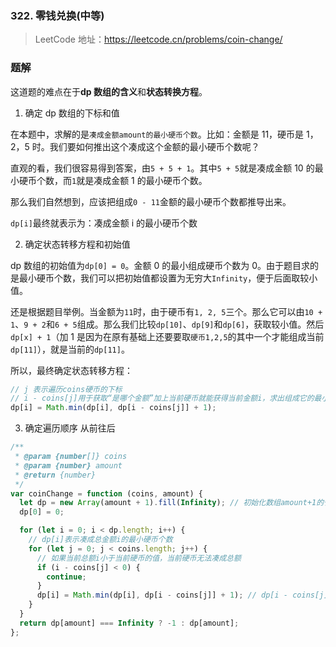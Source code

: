 ### 322. 零钱兑换(中等)

> LeetCode 地址：https://leetcode.cn/problems/coin-change/

### 题解

这道题的难点在于**dp 数组的含义**和**状态转换方程**。

1. 确定 dp 数组的下标和值

在本题中，求解的是`凑成金额amount的最小硬币个数`。比如：金额是 11，硬币是 1，2，5 时。我们要如何推出这个凑成这个金额的最小硬币个数呢？

直观的看，我们很容易得到答案，由`5 + 5 + 1`。其中`5 + 5`就是凑成金额 10 的最小硬币个数，而`1`就是凑成金额 1 的最小硬币个数。

那么我们自然想到，应该把组成`0 - 11`金额的最小硬币个数都推导出来。

`dp[i]`最终就表示为：凑成金额 i 的最小硬币个数

2. 确定状态转移方程和初始值

dp 数组的初始值为`dp[0] = 0`。金额 0 的最小组成硬币个数为 0。由于题目求的是最小硬币个数，我们可以把初始值都设置为无穷大`Infinity`，便于后面取较小值。

还是根据题目举例。当金额为`11`时，由于硬币有`1, 2, 5`三个。那么它可以由`10 + 1`、`9 + 2`和`6 + 5`组成。那么我们比较`dp[10]`、`dp[9]`和`dp[6]`，获取较小值。然后`dp[x] + 1`（加 1 是因为在原有基础上还要要取`硬币1,2,5`的其中一个才能组成当前`dp[11]`），就是当前的`dp[11]`。

所以，最终确定状态转移方程：

```js
// j 表示遍历coins硬币的下标
// i - coins[j]用于获取“是哪个金额”加上当前硬币就能获得当前金额i，求出组成它的最小硬币数量
dp[i] = Math.min(dp[i], dp[i - coins[j]] + 1);
```

3. 确定遍历顺序
   从前往后

```js
/**
 * @param {number[]} coins
 * @param {number} amount
 * @return {number}
 */
var coinChange = function (coins, amount) {
  let dp = new Array(amount + 1).fill(Infinity); // 初始化数组amount+1的长度，额外增加下标为0的情况
  dp[0] = 0;

  for (let i = 0; i < dp.length; i++) {
    // dp[i]表示凑成总金额i的最小硬币个数
    for (let j = 0; j < coins.length; j++) {
      // 如果当前总额i小于当前硬币的值，当前硬币无法凑成总额
      if (i - coins[j] < 0) {
        continue;
      }
      dp[i] = Math.min(dp[i], dp[i - coins[j]] + 1); // dp[i - coins[j]]用于获取哪个金额加上当前硬币，即可等于当前金额i。由于在之前金额上加上了一枚硬币，所以还要加1。就得到
    }
  }
  return dp[amount] === Infinity ? -1 : dp[amount];
};
```
